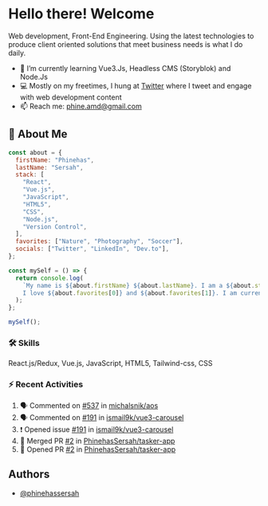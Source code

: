 
# Hello there! Welcome 

Web development, Front-End Engineering. Using the latest technologies to produce client oriented solutions that meet business needs is what I do daily.

- 🌱 I’m currently learning Vue3.Js, Headless CMS (Storyblok) and Node.Js
- 💻 Mostly on my freetimes, I hung at [Twitter](https://twitter.com/PhinehasSersah) where I tweet and engage with web development content
- 📫 Reach me: phine.amd@gmail.com

## 👨 About Me
```js
const about = {
  firstName: "Phinehas",
  lastName: "Sersah",
  stack: [
    "React",
    "Vue.js",
    "JavaScript",
    "HTML5",
    "CSS",
    "Node.js",
    "Version Control",
  ],
  favorites: ["Nature", "Photography", "Soccer"],
  socials: ["Twitter", "LinkedIn", "Dev.to"],
};

const mySelf = () => {
  return console.log(
    `My name is ${about.firstName} ${about.lastName}. I am a ${about.stack[0]} developer. 
    I love ${about.favorites[0]} and ${about.favorites[1]}. I am currently learning ${about.stack[5]}.`
  );
};

mySelf();
```

### 🛠 Skills
React.js/Redux, Vue.js, JavaScript, HTML5, Tailwind-css, CSS

### ⚡ Recent Activities
<!--START_SECTION:activity-->
1. 🗣 Commented on [#537](https://github.com/michalsnik/aos/issues/537) in [michalsnik/aos](https://github.com/michalsnik/aos)
2. 🗣 Commented on [#191](https://github.com/ismail9k/vue3-carousel/issues/191) in [ismail9k/vue3-carousel](https://github.com/ismail9k/vue3-carousel)
3. ❗️ Opened issue [#191](https://github.com/ismail9k/vue3-carousel/issues/191) in [ismail9k/vue3-carousel](https://github.com/ismail9k/vue3-carousel)
4. 🎉 Merged PR [#2](https://github.com/PhinehasSersah/tasker-app/pull/2) in [PhinehasSersah/tasker-app](https://github.com/PhinehasSersah/tasker-app)
5. 💪 Opened PR [#2](https://github.com/PhinehasSersah/tasker-app/pull/2) in [PhinehasSersah/tasker-app](https://github.com/PhinehasSersah/tasker-app)
<!--END_SECTION:activity-->


## Authors

- [@phinehassersah](https://www.github.com/phinehasSersah)


